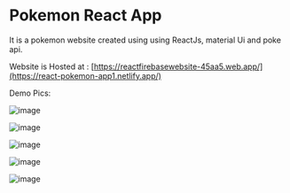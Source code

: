 # Pokemon React App

It is a pokemon website created using  using ReactJs, material Ui and poke api.

Website is Hosted at : [https://reactfirebasewebsite-45aa5.web.app/](https://react-pokemon-app1.netlify.app/)

Demo Pics:

![image](https://user-images.githubusercontent.com/89627914/173774612-e892b0ed-f4dc-4c3e-86c7-782eb8a9319d.png)

![image](https://user-images.githubusercontent.com/89627914/173775320-ddb734e4-7d46-4a8c-80f8-062af8751515.png)

![image](https://user-images.githubusercontent.com/89627914/173774859-a155a650-87e1-4e3d-91d6-c356dab36f36.png)

![image](https://user-images.githubusercontent.com/89627914/173775196-73f50ddf-4830-4bc7-861c-1c4e41d5d1a6.png)

![image](https://user-images.githubusercontent.com/89627914/173775613-41130e40-71c7-4c0a-92d3-d33e6672a6ac.png)

